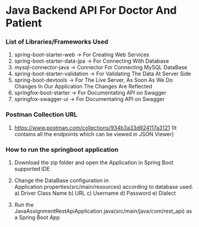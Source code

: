 # Java Backend API For Doctor And Patient

### List of Libraries/Frameworks Used

1) spring-boot-starter-web -> For Creating Web Services
2) spring-boot-starter-data-jpa -> For Connecting With Database
3) mysql-connector-java -> Connector For Connecting MySQL DataBase
4) spring-boot-starter-validation -> For Validating The Data At Server Side
5) spring-boot-devtools -> For The Live Server, As Soon As We Do Changes In Our Application The Changes Are Reflected
6) springfox-boot-starter -> For Documentating API on Swagger
7) springfox-swagger-ui -> For Documentating API on Swagger


### Postman Collection URL

1) https://www.postman.com/collections/934b3a33d924117a3121 (It contains all the endpoints which can be viewed in JSON Viewer)


### How to run the springboot application

1) Download the zip folder and open the Application in Spring Boot supported IDE

2) Change the DataBase configuration in Application.properties(src/main/resources) according to database used.
   a) Driver Class Name
   b) URL
   c) Username
   d) Password
   e) Dialect

3) Run the JavaAssignmentRestApiApplication.java(src/main/java/com/rest_api) as a Spring Boot App
